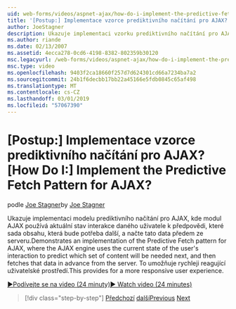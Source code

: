 ```yaml
---
uid: web-forms/videos/aspnet-ajax/how-do-i-implement-the-predictive-fetch-pattern-for-ajax
title: '[Postup:] Implementace vzorce prediktivního načítání pro AJAX? | Dokumenty Microsoft'
author: JoeStagner
description: Ukazuje implementaci vzorku prediktivního načítání pro AJAX, kde modul AJAX používá aktuální stav interakce daného uživatele k předpovědi co...
ms.author: riande
ms.date: 02/13/2007
ms.assetid: 4ecca278-0cd6-4198-8382-802359b30120
msc.legacyurl: /web-forms/videos/aspnet-ajax/how-do-i-implement-the-predictive-fetch-pattern-for-ajax
msc.type: video
ms.openlocfilehash: 9403f2ca18660f257d7d624301cd66a7234ba7a2
ms.sourcegitcommit: 24b1f6decbb17bb22a45166e5fdb0845c65af498
ms.translationtype: MT
ms.contentlocale: cs-CZ
ms.lasthandoff: 03/01/2019
ms.locfileid: "57067390"
---
```

<a name="how-do-i-implement-the-predictive-fetch-pattern-for-ajax"></a><span data-ttu-id="8f406-104">[Postup:] Implementace vzorce prediktivního načítání pro AJAX?</span><span class="sxs-lookup"><span data-stu-id="8f406-104">[How Do I:] Implement the Predictive Fetch Pattern for AJAX?</span></span>
====================
<span data-ttu-id="8f406-105">podle [Joe Stagner](https://github.com/JoeStagner)</span><span class="sxs-lookup"><span data-stu-id="8f406-105">by [Joe Stagner](https://github.com/JoeStagner)</span></span>

<span data-ttu-id="8f406-106">Ukazuje implementaci modelu prediktivního načítání pro AJAX, kde modul AJAX používá aktuální stav interakce daného uživatele k předpovědi, které sada obsahu, která bude potřeba další, a načte tato data předem ze serveru.</span><span class="sxs-lookup"><span data-stu-id="8f406-106">Demonstrates an implementation of the Predictive Fetch pattern for AJAX, where the AJAX engine uses the current state of the user's interaction to predict which set of content will be needed next, and then fetches that data in advance from the server.</span></span> <span data-ttu-id="8f406-107">To umožňuje rychleji reagující uživatelské prostředí.</span><span class="sxs-lookup"><span data-stu-id="8f406-107">This provides for a more responsive user experience.</span></span>

[<span data-ttu-id="8f406-108">&#9654;Podívejte se na video (24 minuty)</span><span class="sxs-lookup"><span data-stu-id="8f406-108">&#9654; Watch video (24 minutes)</span></span>](https://channel9.msdn.com/Blogs/ASP-NET-Site-Videos/how-do-i-implement-the-predictive-fetch-pattern-for-ajax)

> [!div class="step-by-step"]
> <span data-ttu-id="8f406-109">[Předchozí](how-do-i-use-the-aspnet-ajax-timer-control.md)
> [další](how-do-i-implement-the-ajax-paging-pattern.md)</span><span class="sxs-lookup"><span data-stu-id="8f406-109">[Previous](how-do-i-use-the-aspnet-ajax-timer-control.md)
[Next](how-do-i-implement-the-ajax-paging-pattern.md)</span></span>
